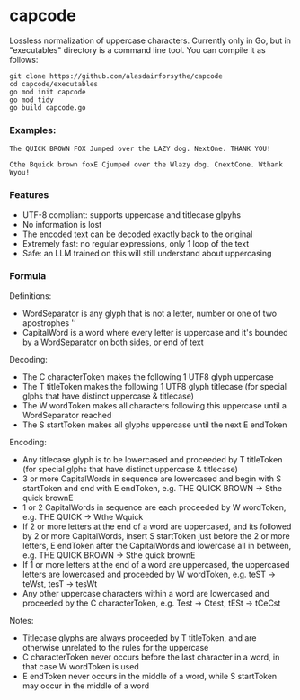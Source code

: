 # capcode
Lossless normalization of uppercase characters.
Currently only in Go, but in "executables" directory is a command line tool. You can compile it as follows:
```
git clone https://github.com/alasdairforsythe/capcode
cd capcode/executables
go mod init capcode
go mod tidy
go build capcode.go
```

### Examples:
```
The QUICK BROWN FOX Jumped over the LAZY dog. NextOne. THANK YOU!
```
```
Cthe Bquick brown foxE Cjumped over the Wlazy dog. CnextCone. Wthank Wyou!
```

### Features

- UTF-8 compliant: supports uppercase and titlecase glpyhs
- No information is lost
- The encoded text can be decoded exactly back to the original
- Extremely fast: no regular expressions, only 1 loop of the text
- Safe: an LLM trained on this will still understand about uppercasing

### Formula

Definitions:
- WordSeparator is any glyph that is not a letter, number or one of two apostrophes '’
- CapitalWord is a word where every letter is uppercase and it's bounded by a WordSeparator on both sides, or end of text

Decoding:
- The C characterToken makes the following 1 UTF8 glyph uppercase
- The T titleToken makes the following 1 UTF8 glyph titlecase (for special glphs that have distinct uppercase & titlecase)
- The W wordToken makes all characters following this uppercase until a WordSeparator reached
- The S startToken makes all glyphs uppercase until the next E endToken

Encoding:
- Any titlecase glyph is to be lowercased and proceeded by T titleToken (for special glphs that have distinct uppercase & titlecase)
- 3 or more CapitalWords in sequence are lowercased and begin with S startToken and end with E endToken, e.g. THE QUICK BROWN -> Sthe quick brownE
- 1 or 2 CapitalWords in sequence are each proceeded by W wordToken, e.g. THE QUICK -> Wthe Wquick
- If 2 or more letters at the end of a word are uppercased, and its followed by 2 or more CapitalWords, insert S startToken just before the 2 or more letters, E endToken after the CapitalWords and lowercase all in between, e.g. THE QUICK BROWN -> Sthe quick brownE
- If 1 or more letters at the end of a word are uppercased, the uppercased letters are lowercased and proceeded by W wordToken, e.g. teST -> teWst, tesT -> tesWt
- Any other uppercase characters within a word are lowercased and proceeded by the C characterToken, e.g. Test -> Ctest, tESt -> tCeCst

Notes:
- Titlecase glyphs are always proceeded by T titleToken, and are otherwise unrelated to the rules for the uppercase
- C characterToken never occurs before the last character in a word, in that case W wordToken is used
- E endToken never occurs in the middle of a word, while S startToken may occur in the middle of a word
